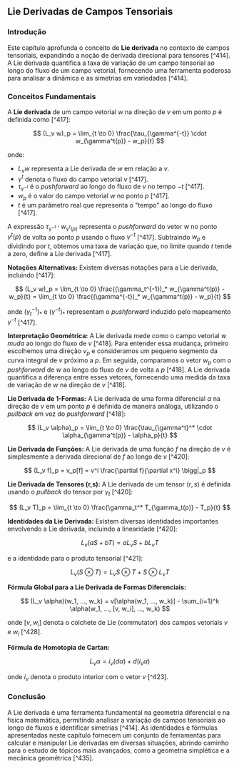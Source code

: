 ## Lie Derivadas de Campos Tensoriais

### Introdução
Este capítulo aprofunda o conceito de **Lie derivada** no contexto de campos tensoriais, expandindo a noção de derivada direcional para tensores [^414]. A Lie derivada quantifica a taxa de variação de um campo tensorial ao longo do fluxo de um campo vetorial, fornecendo uma ferramenta poderosa para analisar a dinâmica e as simetrias em variedades [^414].

### Conceitos Fundamentais

A **Lie derivada** de um campo vetorial $w$ na direção de $v$ em um ponto $p$ é definida como [^417]:

$$ (L_v w)_p = \lim_{t \to 0} \frac{\tau_{\gamma^{-t}} \cdot w_{\gamma^t(p)} - w_p}{t} $$

onde:
*   $L_v w$ representa a Lie derivada de $w$ em relação a $v$.
*   $\gamma^t$ denota o fluxo do campo vetorial $v$ [^417].
*   $\tau_{\gamma^{-t}}$ é o *pushforward* ao longo do fluxo de $v$ no tempo $-t$ [^417].
*   $w_p$ é o valor do campo vetorial $w$ no ponto $p$ [^417].
*   $t$ é um parâmetro real que representa o "tempo" ao longo do fluxo [^417].

A expressão $\tau_{\gamma^{-t}} \cdot w_{\gamma^t(p)}$ representa o *pushforward* do vetor $w$ no ponto $\gamma^t(p)$ de volta ao ponto $p$ usando o fluxo $\gamma^{-t}$ [^417]. Subtraindo $w_p$ e dividindo por $t$, obtemos uma taxa de variação que, no limite quando $t$ tende a zero, define a Lie derivada [^417].

**Notações Alternativas:** Existem diversas notações para a Lie derivada, incluindo [^417]:

$$ (L_v w)_p = \lim_{t \to 0} \frac{(\gamma_t^{-1})_* w_{\gamma^t(p)} - w_p}{t} = \lim_{t \to 0} \frac{(\gamma^{-t})_* w_{\gamma^t(p)} - w_p}{t} $$

onde $(\gamma_t^{-1})_*$ e $(\gamma^{-t})_*$ representam o *pushforward* induzido pelo mapeamento $\gamma^{-t}$ [^417].

**Interpretação Geométrica:** A Lie derivada mede como o campo vetorial $w$ *muda* ao longo do fluxo de $v$ [^418]. Para entender essa mudança, primeiro escolhemos uma direção $v_p$ e consideramos um pequeno segmento da curva integral de $v$ próximo a $p$. Em seguida, comparamos o vetor $w_p$ com o *pushforward* de $w$ ao longo do fluxo de $v$ de volta a $p$ [^418]. A Lie derivada quantifica a diferença entre esses vetores, fornecendo uma medida da taxa de variação de $w$ na direção de $v$ [^418].

**Lie Derivada de 1-Formas:** A Lie derivada de uma forma diferencial $\alpha$ na direção de $v$ em um ponto $p$ é definida de maneira análoga, utilizando o *pullback* em vez do *pushforward* [^418]:

$$ (L_v \alpha)_p = \lim_{t \to 0} \frac{\tau_{\gamma^t}^* \cdot \alpha_{\gamma^t(p)} - \alpha_p}{t} $$

**Lie Derivada de Funções:** A Lie derivada de uma função $f$ na direção de $v$ é simplesmente a derivada direcional de $f$ ao longo de $v$ [^420]:

$$ (L_v f)_p = v_p[f] = v^i \frac{\partial f}{\partial x^i} \bigg|_p $$

**Lie Derivada de Tensores (r,s):** A Lie derivada de um tensor $(r,s)$ é definida usando o *pullback* do tensor por $\gamma_t$ [^420]:

$$ (L_v T)_p = \lim_{t \to 0} \frac{\gamma_t^* T_{\gamma_t(p)} - T_p}{t} $$

**Identidades da Lie Derivada:** Existem diversas identidades importantes envolvendo a Lie derivada, incluindo a linearidade [^420]:

$$ L_v(a S + b T) = a L_v S + b L_v T $$

e a identidade para o produto tensorial [^421]:

$$ L_v(S \otimes T) = L_v S \otimes T + S \otimes L_v T $$

**Fórmula Global para a Lie Derivada de Formas Diferenciais:**

$$ (L_v \alpha)(w_1, ..., w_k) = v[\alpha(w_1, ..., w_k)] - \sum_{i=1}^k \alpha(w_1, ..., [v, w_i], ..., w_k) $$

onde $[v, w_i]$ denota o colchete de Lie (commutator) dos campos vetoriais $v$ e $w_i$ [^428].

**Fórmula de Homotopia de Cartan:**

$$ L_v \alpha = i_v (d\alpha) + d(i_v \alpha) $$

onde $i_v$ denota o produto interior com o vetor $v$ [^423].

### Conclusão
A Lie derivada é uma ferramenta fundamental na geometria diferencial e na física matemática, permitindo analisar a variação de campos tensoriais ao longo de fluxos e identificar simetrias [^414]. As identidades e fórmulas apresentadas neste capítulo fornecem um conjunto de ferramentas para calcular e manipular Lie derivadas em diversas situações, abrindo caminho para o estudo de tópicos mais avançados, como a geometria simplética e a mecânica geométrica [^435].
<!-- END -->